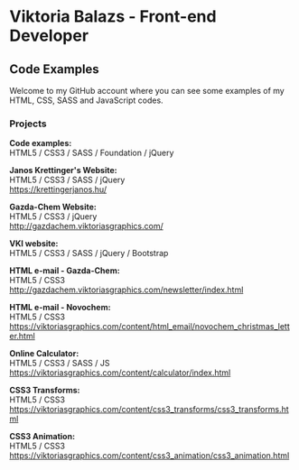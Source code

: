 # Viktoria Balazs - Front-end Developer
## Code Examples
Welcome to my GitHub account where you can see some examples of my HTML, CSS, SASS and JavaScript codes.
### Projects

**Code examples:**<br/>
HTML5 / CSS3 / SASS / Foundation / jQuery<br/>

**Janos Krettinger's Website:**<br/>
HTML5 / CSS3 / SASS / jQuery<br/>
https://krettingerjanos.hu/

**Gazda-Chem Website:**<br/>
HTML5 / CSS3 / jQuery<br/>
http://gazdachem.viktoriasgraphics.com/

**VKI website:**<br/>
HTML5 / CSS3 / SASS / jQuery / Bootstrap<br/>

**HTML e-mail - Gazda-Chem:**<br/>
HTML5 / CSS3<br/>
http://gazdachem.viktoriasgraphics.com/newsletter/index.html

**HTML e-mail - Novochem:**<br/>
HTML5 / CSS3<br/>
https://viktoriasgraphics.com/content/html_email/novochem_christmas_letter.html

**Online Calculator:**<br/>
HTML5 / CSS3 / SASS / JS<br/>
https://viktoriasgraphics.com/content/calculator/index.html

**CSS3 Transforms:**<br/>
HTML5 / CSS3<br/>
https://viktoriasgraphics.com/content/css3_transforms/css3_transforms.html

**CSS3 Animation:**<br/>
HTML5 / CSS3<br/>
https://viktoriasgraphics.com/content/css3_animation/css3_animation.html
